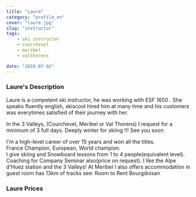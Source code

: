 ```yaml
---
title: "Laure"
category: "profile_en"
cover: "laure.jpg"
slug: "instructor"
tags:
    - ski instructor
    - courchevel
    - meribel
    - valthorens

date: "2018-07-02"
---
```


### Laure's Description
Laure is a competent ski instructor, he was working with ESF 1650 . She speaks fluently english, skiscool hired him at many time and his customers was everytimes satisfied of their journey with her.

In the 3 Valleys, (Courchevel, Meribel or Val Thorens) I request for a minimum of 3 full days.
Deeply winter for skiing !!!
See you soon

I'm a high-level career of over 15 years and won all the titles.  
France Champion, European, World champion.  
I give skiing and Snowboard lessons from 1 to 4 people(equivalent level).   
Coaching for Company Seminar also(price on request). I like the Alpe d'Huez station and the 3 Valleys!
At Meribel I also offers accommodation in guest room has 13km of tracks see: Room to Rent Bourgdoisan

 
### Laure Prices
